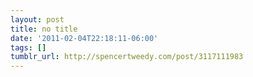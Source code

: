 ```yaml
---
layout: post
title: no title
date: '2011-02-04T22:18:11-06:00'
tags: []
tumblr_url: http://spencertweedy.com/post/3117111983
---
```









